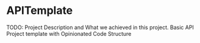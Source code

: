 # APITemplate
TODO: Project Description and What we achieved in this project.
Basic API Project  template with Opinionated Code Structure
